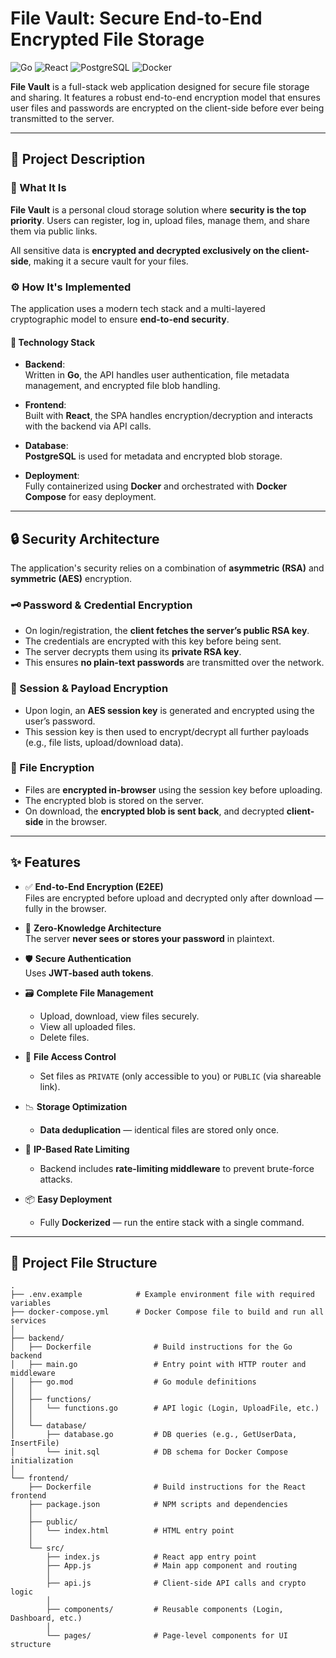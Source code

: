 # File Vault: Secure End-to-End Encrypted File Storage

![Go](https://img.shields.io/badge/Go-1.18+-00ADD8?style=for-the-badge&logo=go)
![React](https://img.shields.io/badge/React-18-61DAFB?style=for-the-badge&logo=react)
![PostgreSQL](https://img.shields.io/badge/PostgreSQL-14-336791?style=for-the-badge&logo=postgresql)
![Docker](https://img.shields.io/badge/Docker-Compose-2496ED?style=for-the-badge&logo=docker)

**File Vault** is a full-stack web application designed for secure file storage and sharing. It features a robust end-to-end encryption model that ensures user files and passwords are encrypted on the client-side before ever being transmitted to the server.

---

## 📘 Project Description

### 🔐 What It Is

**File Vault** is a personal cloud storage solution where **security is the top priority**. Users can register, log in, upload files, manage them, and share them via public links.

All sensitive data is **encrypted and decrypted exclusively on the client-side**, making it a secure vault for your files.

### ⚙️ How It's Implemented

The application uses a modern tech stack and a multi-layered cryptographic model to ensure **end-to-end security**.

#### 🧰 Technology Stack

- **Backend**:  
  Written in **Go**, the API handles user authentication, file metadata management, and encrypted file blob handling.

- **Frontend**:  
  Built with **React**, the SPA handles encryption/decryption and interacts with the backend via API calls.

- **Database**:  
  **PostgreSQL** is used for metadata and encrypted blob storage.

- **Deployment**:  
  Fully containerized using **Docker** and orchestrated with **Docker Compose** for easy deployment.

---

## 🔒 Security Architecture

The application's security relies on a combination of **asymmetric (RSA)** and **symmetric (AES)** encryption.

### 🗝️ Password & Credential Encryption

- On login/registration, the **client fetches the server’s public RSA key**.
- The credentials are encrypted with this key before being sent.
- The server decrypts them using its **private RSA key**.
- This ensures **no plain-text passwords** are transmitted over the network.

### 🔑 Session & Payload Encryption

- Upon login, an **AES session key** is generated and encrypted using the user’s password.
- This session key is then used to encrypt/decrypt all further payloads (e.g., file lists, upload/download data).

### 📁 File Encryption

- Files are **encrypted in-browser** using the session key before uploading.
- The encrypted blob is stored on the server.
- On download, the **encrypted blob is sent back**, and decrypted **client-side** in the browser.

---

## ✨ Features

- ✅ **End-to-End Encryption (E2EE)**  
  Files are encrypted before upload and decrypted only after download — fully in the browser.

- 🔐 **Zero-Knowledge Architecture**  
  The server **never sees or stores your password** in plaintext.

- 🛡️ **Secure Authentication**  
  Uses **JWT-based auth tokens**.

- 🗃️ **Complete File Management**
  - Upload, download, view files securely.
  - View all uploaded files.
  - Delete files.

- 🔗 **File Access Control**
  - Set files as `PRIVATE` (only accessible to you) or `PUBLIC` (via shareable link).

- 📉 **Storage Optimization**
  - **Data deduplication** — identical files are stored only once.

- 🚫 **IP-Based Rate Limiting**
  - Backend includes **rate-limiting middleware** to prevent brute-force attacks.

- 📦 **Easy Deployment**
  - Fully **Dockerized** — run the entire stack with a single command.

---

## 📁 Project File Structure

```plaintext
.
├── .env.example            # Example environment file with required variables
├── docker-compose.yml      # Docker Compose file to build and run all services
│
├── backend/
│   ├── Dockerfile              # Build instructions for the Go backend
│   ├── main.go                 # Entry point with HTTP router and middleware
│   ├── go.mod                  # Go module definitions
│   │
│   ├── functions/
│   │   └── functions.go        # API logic (Login, UploadFile, etc.)
│   │
│   └── database/
│       ├── database.go         # DB queries (e.g., GetUserData, InsertFile)
│       └── init.sql            # DB schema for Docker Compose initialization
│
└── frontend/
    ├── Dockerfile              # Build instructions for the React frontend
    ├── package.json            # NPM scripts and dependencies
    │
    ├── public/
    │   └── index.html          # HTML entry point
    │
    └── src/
        ├── index.js            # React app entry point
        ├── App.js              # Main app component and routing
        │
        ├── api.js              # Client-side API calls and crypto logic
        │
        ├── components/         # Reusable components (Login, Dashboard, etc.)
        │
        └── pages/              # Page-level components for UI structure
